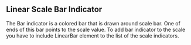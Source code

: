 ## Linear Scale Bar Indicator
The Bar indicator is a colored bar that is drawn around scale bar. One of ends of this bar points to the scale value. To add bar indicator to the scale you have to include LinearBar element to the list of the scale indicators.

[//]: <keywords: radverticallineargauge, verticallinearscale, barindicator, gaugerange, rangecolorsmoothing, rangecolormode, indicatorbackground, userangecolor>